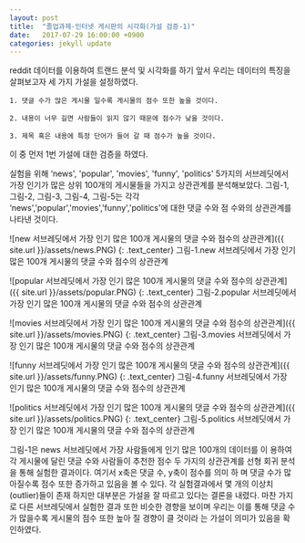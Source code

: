 ```yaml
---
layout: post
title:  "졸업과제-인터넷 게시판의 시각화(가설 검증-1)"
date:   2017-07-29 16:00:00 +0900
categories: jekyll update
---
```


reddit 데이터를 이용하여 트랜드 분석 및 시각화를 하기 앞서 우리는 데이터의 특징을 살펴보고자 세 가지 가설을 설정하였다.
```
1. 댓글 수가 많은 게시물 일수록 게시물의 점수 또한 높을 것이다.

2. 내용이 너무 길면 사람들이 읽지 않기 때문에 점수가 낮을 것이다.

3. 제목 혹은 내용에 특정 단어가 들어 갈 때 점수가 높을 것이다.
```

이 중 먼저 1번 가설에 대한 검증을 하였다.

실험을 위해 ‘news', 'popular', 'movies', 'funny', 'politics' 5가지의 서브레딧에서 가장 인기가 많은 상위 100개의 	게시물들을 가지고 상관관계를 분석해보았다. 그림-1, 그림-2, 그림-3, 그림-4, 그림-5는 각각 	‘news','popular','movies','funny','politics'에 대한 댓글 수와 점	수와의 상관관계를 나타낸 것이다. 

![new 서브레딧에서 가장 인기 많은 100개 게시물의 댓글 수와 점수의 상관관계]({{ site.url }}/assets/news.PNG)
{: .text_center}
그림-1.new 서브레딧에서 가장 인기 많은 100개 게시물의 댓글 수와 점수의 상관관계

![popular 서브레딧에서 가장 인기 많은 100개 게시물의 댓글 수와 점수의 상관관계]({{ site.url }}/assets/popular.PNG)
{: .text_center}
그림-2.popular 서브레딧에서 가장 인기 많은 100개 게시물의 댓글 수와 점수의 상관관계

![movies 서브레딧에서 가장 인기 많은 100개 게시물의 댓글 수와 점수의 상관관계]({{ site.url }}/assets/movies.PNG)
{: .text_center}
그림-3.movies 서브레딧에서 가장 인기 많은 100개 게시물의 댓글 수와 점수의 상관관계

![funny 서브레딧에서 가장 인기 많은 100개 게시물의 댓글 수와 점수의 상관관계]({{ site.url }}/assets/funny.PNG)
{: .text_center}
그림-4.funny 서브레딧에서 가장 인기 많은 100개 게시물의 댓글 수와 점수의 상관관계

![politics 서브레딧에서 가장 인기 많은 100개 게시물의 댓글 수와 점수의 상관관계]({{ site.url }}/assets/politics.PNG)
{: .text_center}
그림-5.politics 서브레딧에서 가장 인기 많은 100개 게시물의 댓글 수와 점수의 상관관계


그림-1은 news 서브레딧에서 가장 사람들에게 인기 많은 100개의 데이터를 이	용하여 각 게시물에 달린 댓글 수와 사람들이 추천한 점수 두 가지의 상관관계를 선형 회귀 분석을 통해 실험한 결과이다. 여기서 x축은 댓글 수, y축이 점수를 의미 하	며 댓글 수가 많아질수록 점수 또한 증가하고 있음을 볼 수 있다. 각 실험결과에서 몇 개의 이상치(outlier)들이 존재 하지만 대부분은 가설을 잘 따르고 있다는 결론을 	내렸다. 마찬 가지로 다른 서브레딧에서 실험한 결과 또한 비슷한 경향을 보이며 우리는 이를 통해 댓글 수가 많을수록 게시물의 점수 또한 높아 질 경향이 클 것이라	는 가설이 의미가 있음을 확인하였다.
